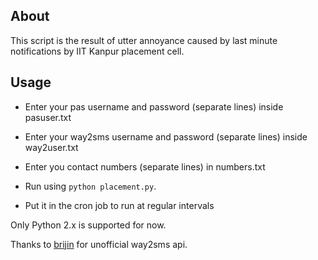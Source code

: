 ## About
This script is the result of utter annoyance caused by last minute notifications by IIT Kanpur placement cell.

## Usage

* Enter your pas username and password (separate lines) inside pasuser.txt

* Enter your way2sms username and password (separate lines) inside way2user.txt

* Enter you contact numbers (separate lines) in numbers.txt

* Run using `python placement.py`.

* Put it in the cron job to run at regular intervals

Only Python 2.x is supported for now.


Thanks to [brijin](http://www.brijin.net) for unofficial way2sms api.
